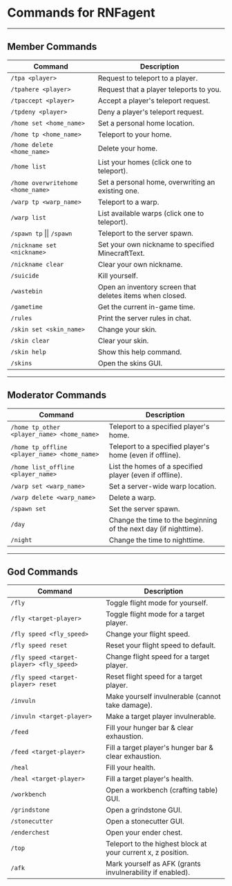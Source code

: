 # Commands for RNFagent

---

## Member Commands

| Command | Description |
|---------|-------------|
| `/tpa <player>` | Request to teleport to a player. |
| `/tpahere <player>` | Request that a player teleports to you. |
| `/tpaccept <player>` | Accept a player's teleport request. |
| `/tpdeny <player>` | Deny a player's teleport request. |
| `/home set <home_name>` | Set a personal home location. |
| `/home tp <home_name>` | Teleport to your home. |
| `/home delete <home_name>` | Delete your home. |
| `/home list` | List your homes (click one to teleport). |
| `/home overwritehome <home_name>` | Set a personal home, overwriting an existing one. |
| `/warp tp <warp_name>` | Teleport to a warp. |
| `/warp list` | List available warps (click one to teleport). |
| `/spawn tp` \|\| `/spawn` | Teleport to the server spawn. |
| `/nickname set <nickname>` | Set your own nickname to specified MinecraftText. |
| `/nickname clear` | Clear your own nickname. |
| `/suicide` | Kill yourself. |
| `/wastebin` | Open an inventory screen that deletes items when closed. |
| `/gametime` | Get the current in-game time. |
| `/rules` | Print the server rules in chat. |
| `/skin set <skin_name>` | Change your skin. |
| `/skin clear` | Clear your skin. |
| `/skin help` | Show this help command. |
| `/skins` | Open the skins GUI. |

---

## Moderator Commands

| Command | Description |
|---------|-------------|
| `/home tp_other <player_name> <home_name>` | Teleport to a specified player's home. |
| `/home tp_offline <player_name> <home_name>` | Teleport to a specified player's home (even if offline). |
| `/home list_offline <player_name>` | List the homes of a specified player (even if offline). |
| `/warp set <warp_name>` | Set a server-wide warp location. |
| `/warp delete <warp_name>` | Delete a warp. |
| `/spawn set` | Set the server spawn. |
| `/day` | Change the time to the beginning of the next day (if nighttime). |
| `/night` | Change the time to nighttime. |

---

## God Commands

| Command | Description |
|---------|-------------|
| `/fly` | Toggle flight mode for yourself. |
| `/fly <target-player>` | Toggle flight mode for a target player. |
| `/fly speed <fly_speed>` | Change your flight speed. |
| `/fly speed reset` | Reset your flight speed to default. |
| `/fly speed <target-player> <fly_speed>` | Change flight speed for a target player. |
| `/fly speed <target-player> reset` | Reset flight speed for a target player. |
| `/invuln` | Make yourself invulnerable (cannot take damage). |
| `/invuln <target-player>` | Make a target player invulnerable. |
| `/feed` | Fill your hunger bar & clear exhaustion. |
| `/feed <target-player>` | Fill a target player's hunger bar & clear exhaustion. |
| `/heal` | Fill your health. |
| `/heal <target-player>` | Fill a target player's health. |
| `/workbench` | Open a workbench (crafting table) GUI. |
| `/grindstone` | Open a grindstone GUI. |
| `/stonecutter` | Open a stonecutter GUI. |
| `/enderchest` | Open your ender chest. |
| `/top` | Teleport to the highest block at your current x, z position. |
| `/afk` | Mark yourself as AFK (grants invulnerability if enabled). |